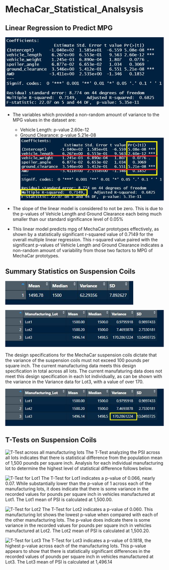 # MechaCar_Statistical_Analsysis

## Linear Regression to Predict MPG

![Summary of Linear Regression](https://github.com/JorMerr/MechaCar_Statistical_Analsysis/blob/main/img/LinearRegressionSummary.JPG)

- The variables which provided a non-random amount of variance to the MPG values in the dataset are:
  - Vehicle Length: p-value 2.60e-12
  - Ground Clearance: p-value 5.21e-08
  ![Summary of Linear Regression Highlights](https://github.com/JorMerr/MechaCar_Statistical_Analsysis/blob/main/img/LinearRegressionSummary%20-%20Highlights.JPG)

- The slope of the linear model is considered to not be zero. This is due to the p-values of Vehicle Length and Ground Clearance each being much smaller than our standard significance level of 0.05%

- This linear model predicts mpg of MechaCar prototypes effectively, as shown by a statistically significant r-squared value of 0.7149 for the overall multiple linear regression. This r-squared value paired with the significant p-values of Vehicle Length and Ground Clearance indicates a non-random amount of variability from those two factors to MPG of MechaCar prototypes.

## Summary Statistics on Suspension Coils

![Total Summary of Suspension Coil Data](https://github.com/JorMerr/MechaCar_Statistical_Analsysis/blob/main/img/total_summary.JPG)

![Lot Summary of Suspension Coil Data](https://github.com/JorMerr/MechaCar_Statistical_Analsysis/blob/main/img/lot_summary.JPG)

The design specifications for the MechaCar suspension coils dictate that the variance of the suspension coils must not exceed 100 pounds per square inch. The current manufacturing data meets this design specification in total across all lots. The current manufaturing data does not meet this design specification in each lot individually, as can be shown with the variance in the Variance data for Lot3, with a value of over 170.

![Lot Summary Highlight of Lot3 Variance](https://github.com/JorMerr/MechaCar_Statistical_Analsysis/blob/main/img/lot_summary-Highlights.jpg)

## T-Tests on Suspension Coils
![T-Test across all manufacturing lots]()
The T-Test analyzing the PSI across all lots indicates that there is statistical difference from the population mean of 1,500 pounds per square inch. Analysis for each individual manufacturing lot to determine the highest level of statistical difference follows below.

![T-Test for Lot1]()
The T-Test for Lot1 indicates a p-value of 0.066, nearly 0.07. While substantially lower than the p-value of 1 across each of the manufacturing lots, it does indicate that there is some variance in the recorded values for pounds per square inch in vehicles manufactured at Lot1. The Lot1 mean of PSI is calculated at 1,500.00.

![T-Test for Lot2]()
The T-Test for Lot2 indicates a p-value of 0.060. This manufacturing lot shows the lowest p-value when compared with each of the other manufacturing lots. The p-value does indicate there is some variance in the recorded values for pounds per square inch in vehicles manufactured at Lot2. The Lot2 mean of PSI is calculated at 1,500.20.

![T-Test for Lot3]()
The T-Test for Lot3 indicates a p-value of 0.1818, the highest p-value across each of the manufacturing lots. This p-value appears to show that there is statistically significant differences in the recorded values of pounds per square inch in vehicles manufactured at Lot3. The Lot3 mean of PSI is calculated at 1,496.14
